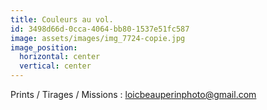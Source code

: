 ```yaml
---
title: Couleurs au vol.
id: 3498d66d-0cca-4064-bb80-1537e51fc587
image: assets/images/img_7724-copie.jpg
image_position:
  horizontal: center
  vertical: center
---
```

Prints / Tirages / Missions : loicbeauperinphoto@gmail.com
